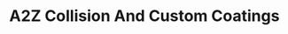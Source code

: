 ---
title: "A2Z Collision And Custom Coatings"
url: /benton/a2z-collision-and-custom-coatings/
shop: Autowerkstatt
---